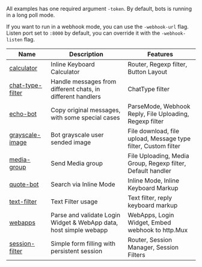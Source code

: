 All examples has one required argument `-token`.
By default, bots is running in a long poll mode.

If you want to run in a webhook mode, you can use the `-webhook-url` flag.
Listen port set to `:8000` by default, you can override it with the `-webhook-listen` flag.

| Name                                                                                      | Description                                                       | Features                                                       |
| ----------------------------------------------------------------------------------------- | ----------------------------------------------------------------- | -------------------------------------------------------------- |
| [calculator](https://github.com/mr-linch/go-tg/tree/main/examples/calculator)             | Inline Keyboard Calculator                                        | Router, Regexp filter, Button Layout                           |
| [chat-type-filter](https://github.com/mr-linch/go-tg/tree/main/examples/chat-type-filter) | Handle messages from different chats, in different handlers       | ChatType filter                                                |
| [echo-bot](https://github.com/mr-linch/go-tg/tree/main/examples/echo-bot)                 | Copy original messages, with some special cases                   | ParseMode, Webhook Reply, File Uploading, Regexp filter        |
| [grayscale-image](https://github.com/mr-linch/go-tg/tree/main/examples/grayscale-image)   | Bot grayscale user sended image                                   | File download, file upload, Message type filter, Custom filter |
| [media-group](https://github.com/mr-linch/go-tg/tree/main/examples/media-group)           | Send Media group                                                  | File Uploading, Media Group, Regexp filter, Default handler    |
| [quote-bot](https://github.com/mr-linch/go-tg/tree/main/examples/quote-bot)               | Search via Inline Mode                                            | Inline Mode, Inline Keyboard Markup                            |
| [text-filter](https://github.com/mr-linch/go-tg/tree/main/examples/text-filter)           | Text Filter usage                                                 | Text filter, reply keyboard markup                             |
| [webapps](https://github.com/mr-linch/go-tg/tree/main/examples/webapps)                   | Parse and validate Login Widget & WebApp data, host simple webapp | WebApps, Login Widget, Embed webhook to http.Mux               |
| [session-filter](https://github.com/mr-linch/go-tg/tree/main/examples/session-filter)     | Simple form filling with persistent session                       | Router, Session Manager, Session Filters                       |
